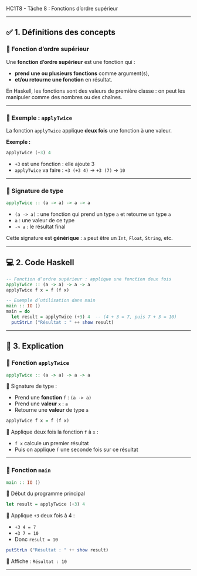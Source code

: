 HC1T8 - Tâche 8 : Fonctions d’ordre supérieur

---

## ✅ 1. Définitions des concepts

### 🔹 Fonction d’ordre supérieur

Une **fonction d’ordre supérieur** est une fonction qui :

* **prend une ou plusieurs fonctions** comme argument(s),
* **et/ou retourne une fonction** en résultat.

En Haskell, les fonctions sont des valeurs de première classe : on peut les manipuler comme des nombres ou des chaînes.

---

### 🔹 Exemple : `applyTwice`

La fonction `applyTwice` applique **deux fois** une fonction à une valeur.

**Exemple :**

```haskell
applyTwice (+3) 4
```

* `+3` est une fonction : elle ajoute 3
* `applyTwice` va faire : `+3 (+3 4)` → `+3 (7)` → `10`

---

### 🔹 Signature de type

```haskell
applyTwice :: (a -> a) -> a -> a
```

* `(a -> a)` : une fonction qui prend un type `a` et retourne un type `a`
* `a` : une valeur de ce type
* `-> a` : le résultat final

Cette signature est **générique** : `a` peut être un `Int`, `Float`, `String`, etc.

---

## 💻 2. Code Haskell

```haskell
-- Fonction d’ordre supérieur : applique une fonction deux fois
applyTwice :: (a -> a) -> a -> a
applyTwice f x = f (f x)

-- Exemple d’utilisation dans main
main :: IO ()
main = do
  let result = applyTwice (+3) 4  -- (4 + 3 = 7, puis 7 + 3 = 10)
  putStrLn ("Résultat : " ++ show result)
```

---

## 📘 3. Explication 

### 🔸 Fonction `applyTwice`

```haskell
applyTwice :: (a -> a) -> a -> a
```

🔹 Signature de type :

* Prend une **fonction** `f` : `(a -> a)`
* Prend une **valeur** `x` : `a`
* Retourne une **valeur** de type `a`

```haskell
applyTwice f x = f (f x)
```

🔹 Applique deux fois la fonction `f` à `x` :

* `f x` calcule un premier résultat
* Puis on applique `f` une seconde fois sur ce résultat

---

### 🔸 Fonction `main`

```haskell
main :: IO ()
```

🔹 Début du programme principal

```haskell
let result = applyTwice (+3) 4
```

🔹 Applique `+3` deux fois à 4 :

* `+3 4 = 7`
* `+3 7 = 10`
* Donc `result = 10`

```haskell
putStrLn ("Résultat : " ++ show result)
```

🔹 Affiche : `Résultat : 10`

---


